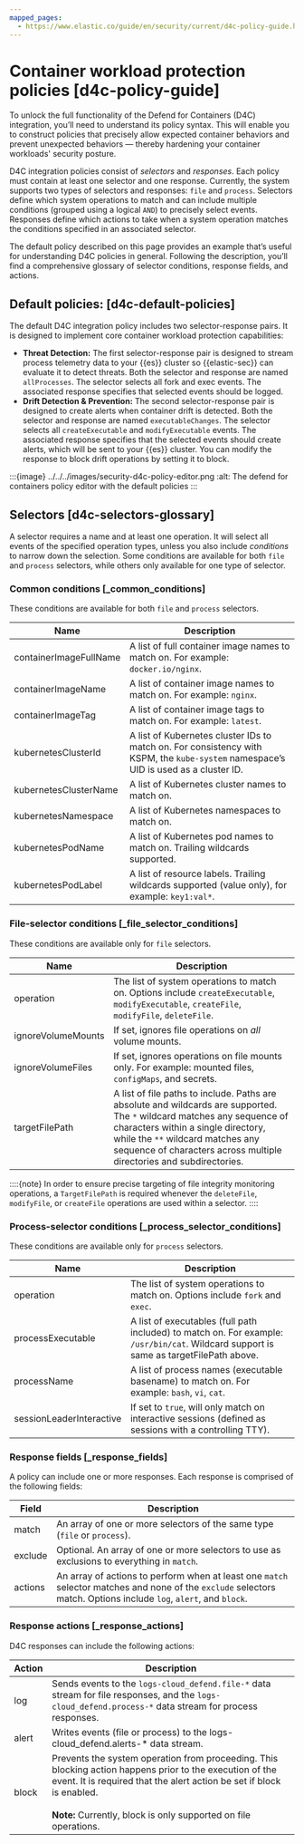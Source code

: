```yaml
---
mapped_pages:
  - https://www.elastic.co/guide/en/security/current/d4c-policy-guide.html
---
```


# Container workload protection policies [d4c-policy-guide]

To unlock the full functionality of the Defend for Containers (D4C) integration, you’ll need to understand its policy syntax. This will enable you to construct policies that precisely allow expected container behaviors and prevent unexpected behaviors — thereby hardening your container workloads' security posture.

D4C integration policies consist of *selectors* and *responses*. Each policy must contain at least one selector and one response. Currently, the system supports two types of selectors and responses: `file` and `process`. Selectors define which system operations to match and can include multiple conditions (grouped using a logical `AND`) to precisely select events. Responses define which actions to take when a system operation matches the conditions specified in an associated selector.

The default policy described on this page provides an example that’s useful for understanding D4C policies in general. Following the description, you’ll find a comprehensive glossary of selector conditions, response fields, and actions.


## Default policies: [d4c-default-policies]

The default D4C integration policy includes two selector-response pairs. It is designed to implement core container workload protection capabilities:

* **Threat Detection:** The first selector-response pair is designed to stream process telemetry data to your {{es}} cluster so {{elastic-sec}} can evaluate it to detect threats. Both the selector and response are named `allProcesses`. The selector selects all fork and exec events. The associated response specifies that selected events should be logged.
* **Drift Detection & Prevention:** The second selector-response pair is designed to create alerts when container drift is detected. Both the selector and response are named `executableChanges`. The selector selects all `createExecutable` and `modifyExecutable` events. The associated response specifies that the selected events should create alerts, which will be sent to your {{es}} cluster. You can modify the response to block drift operations by setting it to block.

:::{image} ../../../images/security-d4c-policy-editor.png
:alt: The defend for containers policy editor with the default policies
:::


## Selectors [d4c-selectors-glossary]

A selector requires a name and at least one operation. It will select all events of the specified operation types, unless you also include *conditions* to narrow down the selection. Some conditions are available for both `file` and `process` selectors, while others only available for one type of selector.


### Common conditions [_common_conditions]

These conditions are available for both `file` and `process` selectors.

| Name | Description |
| --- | --- |
| containerImageFullName | A list of full container image names to match on. For example: `docker.io/nginx`. |
| containerImageName | A list of container image names to match on. For example: `nginx`. |
| containerImageTag | A list of container image tags to match on. For example: `latest`. |
| kubernetesClusterId | A list of Kubernetes cluster IDs to match on. For consistency with KSPM, the `kube-system` namespace’s UID is used as a cluster ID. |
| kubernetesClusterName | A list of Kubernetes cluster names to match on. |
| kubernetesNamespace | A list of Kubernetes namespaces to match on. |
| kubernetesPodName | A list of Kubernetes pod names to match on. Trailing wildcards supported. |
| kubernetesPodLabel | A list of resource labels. Trailing wildcards supported (value only), for example: `key1:val*`. |


### File-selector conditions [_file_selector_conditions]

These conditions are available only for `file` selectors.

| Name | Description |
| --- | --- |
| operation | The list of system operations to match on. Options include `createExecutable`, `modifyExecutable`, `createFile`, `modifyFile`, `deleteFile`. |
| ignoreVolumeMounts | If set, ignores file operations on *all* volume mounts. |
| ignoreVolumeFiles | If set, ignores operations on file mounts only. For example: mounted files, `configMaps`, and secrets. |
| targetFilePath | A list of file paths to include. Paths are absolute and wildcards are supported. The `*` wildcard matches any sequence of characters within a single directory, while the `**` wildcard matches any sequence of characters across multiple directories and subdirectories. |

::::{note}
In order to ensure precise targeting of file integrity monitoring operations, a `TargetFilePath` is required whenever the `deleteFile`, `modifyFile`, or `createFile` operations are used within a selector.
::::



### Process-selector conditions [_process_selector_conditions]

These conditions are available only for `process` selectors.

| Name | Description |
| --- | --- |
| operation | The list of system operations to match on. Options include `fork` and `exec`. |
| processExecutable | A list of executables (full path included) to match on. For example: `/usr/bin/cat`. Wildcard support is same as targetFilePath above. |
| processName | A list of process names (executable basename) to match on. For example: `bash`, `vi`, `cat`. |
| sessionLeaderInteractive | If set to `true`, will only match on interactive sessions (defined as sessions with a controlling TTY). |


### Response fields [_response_fields]

A policy can include one or more responses. Each response is comprised of the following fields:

| Field | Description |
| --- | --- |
| match | An array of one or more selectors of the same type (`file` or `process`). |
| exclude | Optional. An array of one or more selectors to use as exclusions to everything in `match`. |
| actions | An array of actions to perform when at least one `match` selector matches and none of the `exclude` selectors match. Options include `log`, `alert`, and `block`. |


### Response actions [_response_actions]

D4C responses can include the following actions:

| Action | Description |
| --- | --- |
| log | Sends events to the `logs-cloud_defend.file-*` data stream for file responses, and the `logs-cloud_defend.process-*` data stream for process responses. |
| alert | Writes events (file or process) to the logs-cloud_defend.alerts-* data stream. |
| block | Prevents the system operation from proceeding. This blocking action happens prior to the execution of the event. It is required that the alert action be set if block is enabled.<br><br>**Note:** Currently, block is only supported on file operations.<br> |
